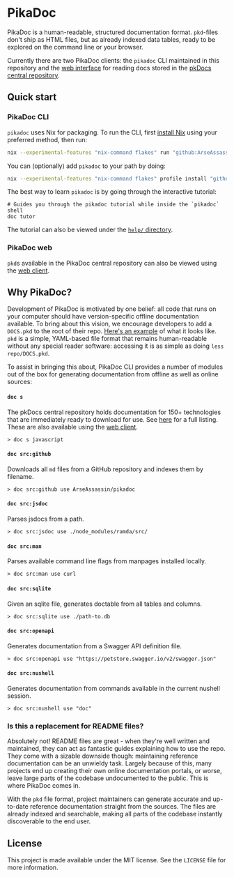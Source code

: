 # PikaDoc

PikaDoc is a human-readable, structured documentation format. `pkd`-files don't ship as HTML files, but as already indexed data tables, ready to be explored on the command line or your browser.

Currently there are two PikaDoc clients: the `pikadoc` CLI maintained in this repository and the [web interface](https://tuomas.kanerva.info/pkdocs/) for reading docs stored in the [pkDocs central repository](https://github.com/ArseAssassin/pkdocs/tree/main/docs).

## Quick start

### PikaDoc CLI

`pikadoc` uses Nix for packaging. To run the CLI, first [install Nix](https://nixos.org/download/#download-nix) using your preferred method, then run:

```bash
nix --experimental-features "nix-command flakes" run "github:ArseAssassin/pikadoc"
```

You can (optionally) add `pikadoc` to your path by doing:

```bash
nix --experimental-features "nix-command flakes" profile install "github:ArseAssassin/pikadoc"
```

The best way to learn `pikadoc` is by going through the interactive tutorial:

```nushell
# Guides you through the pikadoc tutorial while inside the `pikadoc` shell
doc tutor
```

The tutorial can also be viewed under the [`help/` directory](help/).

### PikaDoc web

`pkd`s available in the PikaDoc central repository can also be viewed using the [web client](https://tuomas.kanerva.info/pkdocs/).

## Why PikaDoc?

Development of PikaDoc is motivated by one belief: all code that runs on your computer should have version-specific offline documentation available. To bring about this vision, we encourage developers to add a `DOCS.pkd` to the root of their repo. [Here's an example](DOCS.pkd) of what it looks like. `pkd` is a simple, YAML-based file format that remains human-readable without any special reader software: accessing it is as simple as doing `less repo/DOCS.pkd`.

To assist in bringing this about, PikaDoc CLI provides a number of modules out of the box for generating documentation from offline as well as online sources:

#### `doc s`

The pkDocs central repository holds documentation for 150+ technologies that are immediately ready to download for use. See [here](https://github.com/ArseAssassin/pkdocs/tree/main/docs) for a full listing. These are also available using the [web client](https://tuomas.kanerva.info/pkdocs/).

```nushell
> doc s javascript
```

#### `doc src:github`

Downloads all `md` files from a GitHub repository and indexes them by filename.

```nushell
> doc src:github use ArseAssassin/pikadoc
```

#### `doc src:jsdoc`

Parses jsdocs from a path.

```nushell
> doc src:jsdoc use ./node_modules/ramda/src/
```

#### `doc src:man`

Parses available command line flags from manpages installed locally.

```nushell
> doc src:man use curl
```

#### `doc src:sqlite`

Given an sqlite file, generates doctable from all tables and columns.

```nushell
> doc src:sqlite use ./path-to.db
```

#### `doc src:openapi`

Generates documentation from a Swagger API definition file.

```nushell
> doc src:openapi use "https://petstore.swagger.io/v2/swagger.json"
```

#### `doc src:nushell`

Generates documentation from commands available in the current nushell session.

```nushell
> doc src:nushell use "doc"
```

### Is this a replacement for README files?

Absolutely not! README files are great - when they're well written and maintained, they can act as fantastic guides explaining how to use the repo. They come with a sizable downside though: maintaining reference documentation can be an unwieldy task. Largely because of this, many projects end up creating their own online documentation portals, or worse, leave large parts of the codebase undocumented to the public. This is where PikaDoc comes in.

With the `pkd` file format, project maintainers can generate accurate and up-to-date reference documentation straight from the sources. The files are already indexed and searchable, making all parts of the codebase instantly discoverable to the end user.

## License

This project is made available under the MIT license. See the `LICENSE` file for more information.
